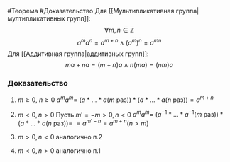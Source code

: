#Теорема 
#Доказательство 
Для [[Мультипликативная группа|мултипликативных групп]]:
$$
\forall m,n \in \mathbb{Z}
$$
$$
a^{m}a^{n}=a^{m+n} \wedge (a^{m})^{n} = a^{mn}
$$
Для [[Аддитивная группа|аддитивных групп]]:
$$
ma+na=(m+n)a \wedge n(ma)=(nm)a
$$

### Доказательство
1. $m \geq 0$, $n \geq 0$
$a^{m}a^{m}=$
$(a*\dots*a(m \text{ раз})) * (a*\dots*a(n \text{ раз}))=a^{m+n}$

2. $m < 0, n > 0$
Пусть $m'=-m>0, n<0$
$a^{m}a^{m}=$
$(a^{-1}*\dots*a^{-1}(m \text{ раз})) * (a*\dots*a(n \text{ раз}))=$
$=a^{m'-n}=a^{m+n}(n>m)$

3. $m>0, n<0$ аналогично п.2
4. $m<0,n>0$ аналогично п.1
